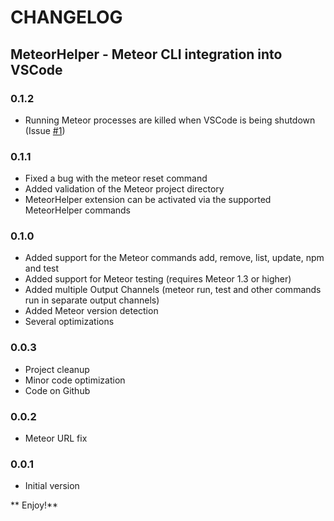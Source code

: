 # CHANGELOG
## MeteorHelper - Meteor CLI integration into VSCode

### 0.1.2
* Running Meteor processes are killed when VSCode is being shutdown (Issue [#1](https://github.com/ramonitor/vscode-meteorhelper/issues/1))

### 0.1.1

* Fixed a bug with the meteor reset command
* Added validation of the Meteor project directory 
* MeteorHelper extension can be activated via the supported MeteorHelper commands

### 0.1.0

* Added support for the Meteor commands add, remove, list, update, npm and test
* Added support for Meteor testing (requires Meteor 1.3 or higher)
* Added multiple Output Channels (meteor run, test and other commands run in separate output channels)
* Added Meteor version detection
* Several optimizations

### 0.0.3

* Project cleanup
* Minor code optimization
* Code on Github

### 0.0.2

* Meteor URL fix

### 0.0.1

* Initial version

** Enjoy!**
